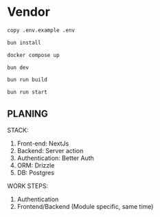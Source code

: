 # Vendor

```bash
copy .env.example .env

bun install

docker compose up

bun dev

bun run build

bun run start
```

## PLANING

STACK:

1. Front-end: NextJs
2. Backend: Server action
3. Authentication: Better Auth
4. ORM: Drizzle
5. DB: Postgres

WORK STEPS:

1. Authentication
2. Frontend/Backend (Module specific, same time)
